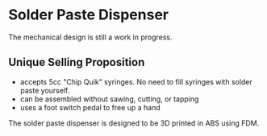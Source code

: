 # Solder Paste Dispenser

The mechanical design is still a work in progress.

## Unique Selling Proposition

- accepts 5cc "Chip Quik" syringes. No need to fill syringes with solder paste yourself.
- can be assembled without sawing, cutting, or tapping
- uses a foot switch pedal to free up a hand

The solder paste dispenser is designed to be 3D printed in ABS using FDM.

